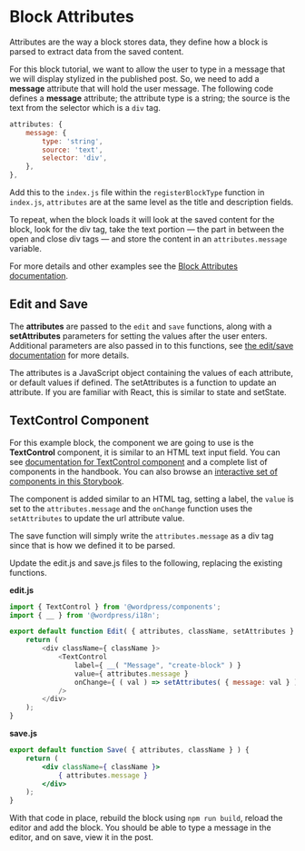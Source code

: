 
# Block Attributes

Attributes are the way a block stores data, they define how a block is parsed to extract data from the saved content.

For this block tutorial, we want to allow the user to type in a message that we will display stylized in the published post. So, we need to add a **message** attribute that will hold the user message. The following code defines a **message** attribute; the attribute type is a string; the source is the text from the selector which is a `div` tag.

```js
attributes: {
    message: {
        type: 'string',
        source: 'text',
        selector: 'div',
    },
},
```

Add this to the `index.js` file within the `registerBlockType` function in `index.js`, `attributes` are at the same level as the title and description fields.

To repeat, when the block loads it will look at the saved content for the block, look for the div tag, take the text portion — the part in between the open and close div tags —  and store the content in an `attributes.message` variable.

For more details and other examples see the [Block Attributes documentation](https://developer.wordpress.org/block-editor/developers/block-api/block-attributes/).

## Edit and Save

The **attributes** are passed to the `edit` and `save` functions, along with a  **setAttributes** parameters for setting the values after the user enters. Additional parameters are also passed in to this functions, see [the edit/save documentation](https://developer.wordpress.org/block-editor/developers/block-api/block-edit-save/) for more details.

The attributes is a JavaScript object containing the values of each attribute, or default values if defined. The setAttributes is a function to update an attribute. If you are familiar with React, this is similar to state and setState.

## TextControl Component

For this example block, the component we are going to use is the **TextControl** component, it is similar to an HTML text input field. You can see [documentation for TextControl component](https://developer.wordpress.org/block-editor/components/text-control/) and a complete list of components in the handbook. You can also browse an [interactive set of components in this Storybook](https://wordpress.github.io/gutenberg/).

The component is added similar to an HTML tag, setting a label, the `value` is set to the `attributes.message` and the `onChange` function uses the `setAttributes` to update the url attribute value.

The save function will simply write the `attributes.message` as a div tag since that is how we defined it to be parsed.

Update the edit.js and save.js files to the following, replacing the existing functions.

**edit.js**

```js
import { TextControl } from '@wordpress/components';
import { __ } from '@wordpress/i18n';

export default function Edit( { attributes, className, setAttributes } ) {
    return (
        <div className={ className }>
            <TextControl
                label={ __( "Message", "create-block" ) }
                value={ attributes.message }
                onChange={ ( val ) => setAttributes( { message: val } ) }
            />
        </div>
    );
}
```


**save.js**

```jsx
export default function Save( { attributes, className } ) {
	return (
		<div className={ className }>
			{ attributes.message }
		</div>
	);
}
```

With that code in place, rebuild the block using `npm run build`, reload the editor and add the block. You should be able to type a message in the editor, and on save, view it in the post.